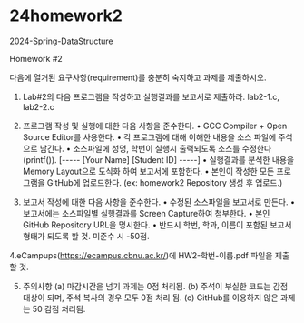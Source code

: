 # 24homework2
2024-Spring-DataStructure

Homework #2

다음에 열거된 요구사항(requirement)를 충분히 숙지하고 과제를 제출하시오.

1. Lab#2의 다음 프로그램을 작성하고 실행결과를 보고서로 제출하라.
lab2-1.c, lab2-2.c

2. 프로그램 작성 및 실행에 대한 다음 사항을 준수한다.
• GCC Compiler + Open Source Editor를 사용한다.
• 각 프로그램에 대해 이해한 내용을 소스 파일에 주석으로 남긴다.
• 소스파일에 성명, 학번이 실행시 출력되도록 소스를 수정한다(printf()).
[----- [Your Name] [Student ID] -----]
• 실행결과를 분석한 내용을 Memory Layout으로 도식화 하여 보고서에 포함한다.
• 본인이 작성한 모든 프로그램을 GitHub에 업로드한다. (ex: homework2 Repository 생성
후 업로드.)

3. 보고서 작성에 대한 다음 사항을 준수한다.
• 수정된 소스파일을 보고서로 만든다.
• 보고서에는 소스파일별 실행결과를 Screen Capture하여 첨부한다.
• 본인 GitHub Repository URL을 명시한다.
• 반드시 학번, 학과, 이름이 포함된 보고서 형태가 되도록 할 것. 미준수 시 -50점.

4.eCampups(https://ecampus.cbnu.ac.kr/)에 HW2-학번-이름.pdf 파일을 제출할 것.
   
5. 주의사항
(a) 마감시간을 넘기 과제는 0점 처리됨.
(b) 주석이 부실한 코드는 감점 대상이 되며, 주석 복사의 경우 모두 0점 처리 됨.
(c) GitHub를 이용하지 않은 과제는 50 감점 처리됨.
